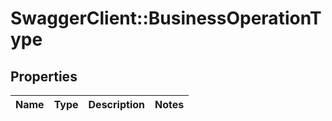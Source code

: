 # SwaggerClient::BusinessOperationType

## Properties
Name | Type | Description | Notes
------------ | ------------- | ------------- | -------------


